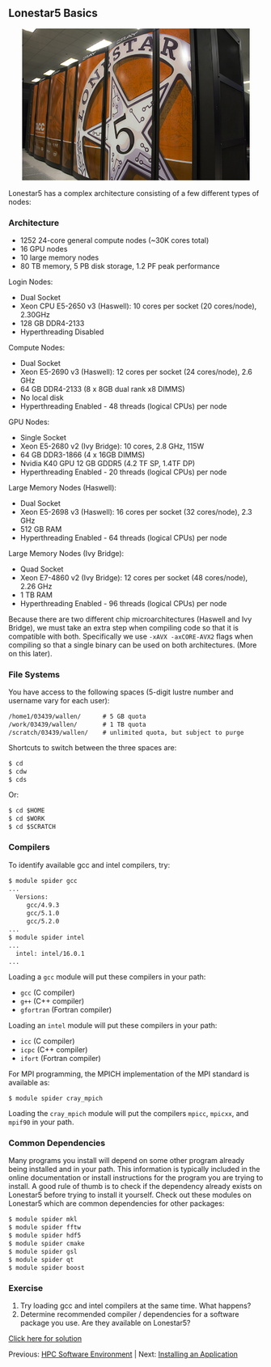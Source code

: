 ## Lonestar5 Basics

<center><img src="../resources/lonestar.jpg" style="height:300px;"></center>

Lonestar5 has a complex architecture consisting of a few different types of nodes:

### Architecture

 * 1252 24-core general compute nodes (~30K cores total)
 * 16 GPU nodes
 * 10 large memory nodes
 * 80 TB memory, 5 PB disk storage, 1.2 PF peak performance

Login Nodes:

 * Dual Socket
 * Xeon CPU E5-2650 v3 (Haswell): 10 cores per socket (20 cores/node), 2.30GHz
 * 128 GB DDR4-2133
 * Hyperthreading Disabled

Compute Nodes:

 * Dual Socket
 * Xeon E5-2690 v3 (Haswell): 12 cores per socket (24 cores/node), 2.6 GHz
 * 64 GB DDR4-2133 (8 x 8GB dual rank x8 DIMMS)
 * No local disk
 * Hyperthreading Enabled - 48 threads (logical CPUs) per node

GPU Nodes:

 * Single Socket
 * Xeon E5-2680 v2 (Ivy Bridge): 10 cores, 2.8 GHz, 115W
 * 64 GB DDR3-1866 (4 x 16GB DIMMS)
 * Nvidia K40 GPU 12 GB GDDR5 (4.2 TF SP, 1.4TF DP)
 * Hyperthreading Enabled - 20 threads (logical CPUs) per node

Large Memory Nodes (Haswell):

 * Dual Socket
 * Xeon E5-2698 v3 (Haswell): 16 cores per socket (32 cores/node), 2.3 GHz
 * 512 GB RAM
 * Hyperthreading Enabled - 64 threads (logical CPUs) per node

Large Memory Nodes (Ivy Bridge):

 * Quad Socket
 * Xeon E7-4860 v2 (Ivy Bridge): 12 cores per socket (48 cores/node), 2.26 GHz
 * 1 TB RAM
 * Hyperthreading Enabled - 96 threads (logical CPUs) per node

Because there are two different chip microarchitectures (Haswell and Ivy Bridge), we must take an extra step when compiling code so that it is compatible with both. Specifically we use `-xAVX -axCORE-AVX2` flags when compiling so that a single binary can be used on both architectures. (More on this later).

### File Systems

You have access to the following spaces (5-digit lustre number and username vary for each user):
```
/home1/03439/wallen/      # 5 GB quota
/work/03439/wallen/       # 1 TB quota
/scratch/03439/wallen/    # unlimited quota, but subject to purge
```

Shortcuts to switch between the three spaces are:
```
$ cd
$ cdw
$ cds
```

Or:
```
$ cd $HOME
$ cd $WORK
$ cd $SCRATCH
```

### Compilers

To identify available gcc and intel compilers, try:
```
$ module spider gcc
...
  Versions:
     gcc/4.9.3
     gcc/5.1.0
     gcc/5.2.0
...
$ module spider intel
...
  intel: intel/16.0.1
...
```

Loading a `gcc` module will put these compilers in your path:
  * `gcc` (C compiler)
  * `g++` (C++ compiler)
  * `gfortran` (Fortran compiler)

Loading an `intel` module will put these compilers in your path:
  * `icc` (C compiler)
  * `icpc` (C++ compiler)
  * `ifort` (Fortran compiler)

For MPI programming, the MPICH implementation of the MPI standard is available as:
```
$ module spider cray_mpich
```

Loading the `cray_mpich` module will put the compilers `mpicc`, `mpicxx`, and `mpif90` in your path.


### Common Dependencies

Many programs you install will depend on some other program already being installed and in your path. This information is typically included in the online documentation or install instructions for the program you are trying to install. A good rule of thumb is to check if the dependency already exists on Lonestar5 before trying to install it yourself. Check out these modules on Lonestar5 which are common dependencies for other packages:
```
$ module spider mkl
$ module spider fftw
$ module spider hdf5
$ module spider cmake
$ module spider gsl
$ module spider qt
$ module spider boost
```



### Exercise

1. Try loading gcc and intel compilers at the same time. What happens?
2. Determine recommended compiler / dependencies for a software package you use. Are they available on Lonestar5?

[Click here for solution](hpc_software_environment_02_solution.md)



Previous: [HPC Software Environment](hpc_software_environment_01.md) | Next: [Installing an Application](hpc_software_environment_03.md)


